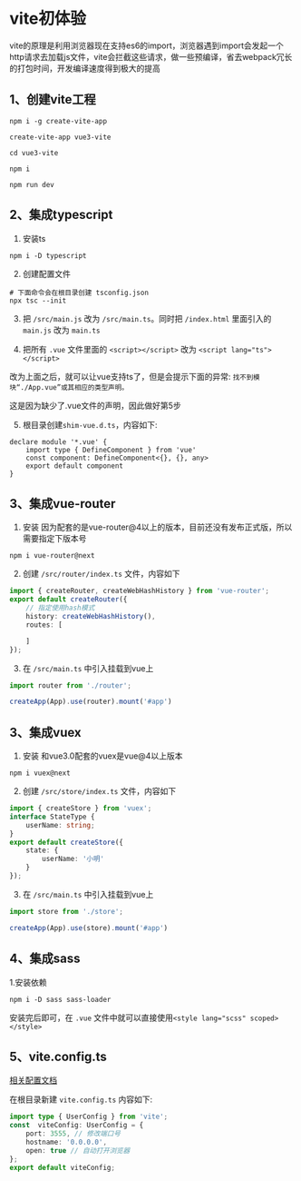 # vite初体验

vite的原理是利用浏览器现在支持es6的import，浏览器遇到import会发起一个http请求去加载js文件，vite会拦截这些请求，做一些预编译，省去webpack冗长的打包时间，开发编译速度得到极大的提高


## 1、创建vite工程
```shell
npm i -g create-vite-app

create-vite-app vue3-vite

cd vue3-vite

npm i 

npm run dev
```


## 2、集成typescript
1. 安装ts
```shell
npm i -D typescript
```

2. 创建配置文件
```shell
# 下面命令会在根目录创建 tsconfig.json
npx tsc --init
```

3. 把 `/src/main.js` 改为 `/src/main.ts`。同时把 `/index.html` 里面引入的 `main.js` 改为 `main.ts`

4. 把所有 `.vue` 文件里面的 `<script></script>` 改为 `<script lang="ts"></script>`

改为上面之后，就可以让vue支持ts了，但是会提示下面的异常: `找不到模块“./App.vue”或其相应的类型声明。`

这是因为缺少了.vue文件的声明，因此做好第5步

5. 根目录创建`shim-vue.d.ts`，内容如下:
```
declare module '*.vue' {
    import type { DefineComponent } from 'vue'
    const component: DefineComponent<{}, {}, any>
    export default component
}
```



## 3、集成vue-router
1. 安装
因为配套的是vue-router@4以上的版本，目前还没有发布正式版，所以需要指定下版本号
```shell
npm i vue-router@next
```

2. 创建 `/src/router/index.ts` 文件，内容如下
```typescript
import { createRouter, createWebHashHistory } from 'vue-router';
export default createRouter({
    // 指定使用hash模式
    history: createWebHashHistory(),
    routes: [

    ]
});
```

3. 在 `/src/main.ts` 中引入挂载到vue上
```typescript   
import router from './router';

createApp(App).use(router).mount('#app')
```



## 3、集成vuex
1. 安装
和vue3.0配套的vuex是vue@4以上版本
```shell
npm i vuex@next
```

2. 创建 `/src/store/index.ts` 文件，内容如下
```typescript
import { createStore } from 'vuex';
interface StateType {
    userName: string;
}
export default createStore({
    state: {
        userName: '小明'
    }
});
```

3. 在 `/src/main.ts` 中引入挂载到vue上
```typescript   
import store from './store';

createApp(App).use(store).mount('#app')
```



## 4、集成sass
1.安装依赖
```shell
npm i -D sass sass-loader
```

安装完后即可，在 `.vue` 文件中就可以直接使用`<style lang="scss" scoped></style>`




## 5、vite.config.ts
[相关配置文档](https://github.com/vitejs/vite/blob/master/src/node/config.ts)

在根目录新建 `vite.config.ts` 内容如下:

```typescript
import type { UserConfig } from 'vite';
const  viteConfig: UserConfig = {
    port: 3555, // 修改端口号
    hostname: '0.0.0.0',
    open: true // 自动打开浏览器
};
export default viteConfig;
```
